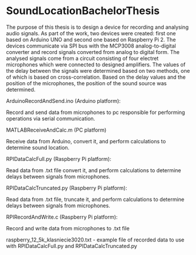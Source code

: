 # SoundLocationBachelorThesis
The purpose of this thesis is to design a device for recording and analysing audio signals.  As part of the work, two devices were created: first one based on Arduino UNO and  second one based on Raspberry Pi 2. The devices communicate via SPI bus with the  MCP3008 analog-to-digital converter and record signals converted from analog to digital  form. The analysed signals come from a circuit consisting of four electret microphones  which were connected to designed amplifiers. The values of the delay between the signals  were determined based on two methods, one of which is based on cross-correlation. Based  on the delay values and the position of the microphones, the position of the sound source  was determined.

ArduinoRecordAndSend.ino (Arduino platform):

Record and send data from microphones to pc responsible for performing operations via serial communication.

MATLABReceiveAndCalc.m (PC platform)

Receive data from Arduino, convert it, and perform calculations to determine sound location.

RPIDataCalcFull.py (Raspberry Pi platform):

Read data from .txt file convert it, and perform calculations to determine delays between signals from microphones.

RPIDataCalcTruncated.py (Raspberry Pi platform):

Read data from .txt file, truncate it, and perform calculations to determine delays between signals from microphones.

RPIRecordAndWrite.c (Raspberry Pi platform):

Record and write data from microphones to .txt file

raspberry_12_5k_klasniecie3020.txt - example file of recorded data to use with RPIDataCalcFull.py and RPIDataCalcTruncated.py 

